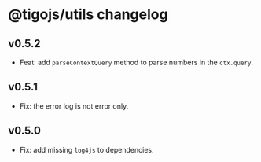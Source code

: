 # @tigojs/utils changelog

## v0.5.2

- Feat: add `parseContextQuery` method to parse numbers in the `ctx.query`.

## v0.5.1

- Fix: the error log is not error only.

## v0.5.0

- Fix: add missing `log4js` to dependencies.
